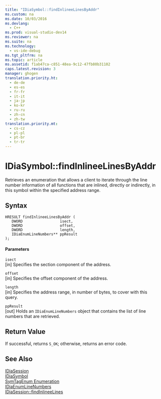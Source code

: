 ```yaml
---
title: "IDiaSymbol::findInlineeLinesByAddr"
ms.custom: na
ms.date: 10/03/2016
ms.devlang: 
  - C++
ms.prod: visual-studio-dev14
ms.reviewer: na
ms.suite: na
ms.technology: 
  - vs-ide-debug
ms.tgt_pltfrm: na
ms.topic: article
ms.assetid: f1ab47ca-c851-48ea-9c12-47fb80b31102
caps.latest.revision: 3
manager: ghogen
translation.priority.ht: 
  - de-de
  - es-es
  - fr-fr
  - it-it
  - ja-jp
  - ko-kr
  - ru-ru
  - zh-cn
  - zh-tw
translation.priority.mt: 
  - cs-cz
  - pl-pl
  - pt-br
  - tr-tr
---
```

# IDiaSymbol::findInlineeLinesByAddr
Retrieves an enumeration that allows a client to iterate through the line number information of all functions that are inlined, directly or indirectly, in this symbol within the specified address range.  
  
## Syntax  
  
```cpp#  
HRESULT findInlineeLinesByAddr (   
   DWORD                 isect,  
   DWORD                 offset,  
   DWORD                 length,  
   IDiaEnumLineNumbers** ppResult  
);  
```  
  
#### Parameters  
 `isect`  
 [in] Specifies the section component of the address.  
  
 `offset`  
 [in] Specifies the offset component of the address.  
  
 `length`  
 [in] Specifies the address range, in number of bytes, to cover with this query.  
  
 `ppResult`  
 [out] Holds an `IDiaEnumLineNumbers` object that contains the list of line numbers that are retrieved.  
  
## Return Value  
 If successful, returns `S_OK`; otherwise, returns an error code.  
  
## See Also  
 [IDiaSession](../VS_debugger/IDiaSession.md)   
 [IDiaSymbol](../VS_debugger/IDiaSymbol.md)   
 [SymTagEnum Enumeration](../VS_debugger/SymTagEnum.md)   
 [IDiaEnumLineNumbers](../VS_debugger/IDiaEnumLineNumbers.md)   
 [IDiaSession::findInlineeLines](../VS_debugger/IDiaSession--findInlineeLines.md)
